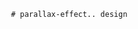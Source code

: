      # parallax-effect.. design                                                                                                                                                                                                                                                                                                                                                                                   
                                     

